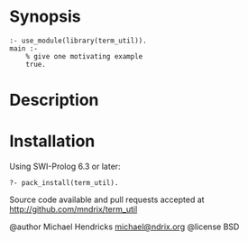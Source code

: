 # Synopsis

    :- use_module(library(term_util)).
    main :-
        % give one motivating example
        true.

# Description

# Installation

Using SWI-Prolog 6.3 or later:

    ?- pack_install(term_util).

Source code available and pull requests accepted at
http://github.com/mndrix/term_util

@author Michael Hendricks <michael@ndrix.org>
@license BSD
